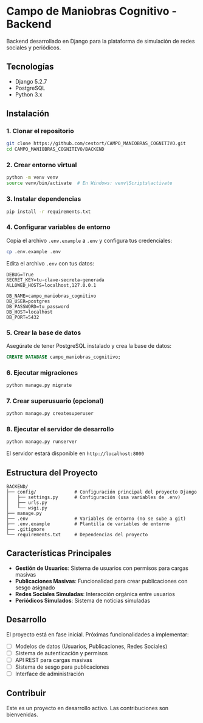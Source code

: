 # Campo de Maniobras Cognitivo - Backend

Backend desarrollado en Django para la plataforma de simulación de redes sociales y periódicos.

## Tecnologías

- Django 5.2.7
- PostgreSQL
- Python 3.x

## Instalación

### 1. Clonar el repositorio

```bash
git clone https://github.com/cestort/CAMPO_MANIOBRAS_COGNITIVO.git
cd CAMPO_MANIOBRAS_COGNITIVO/BACKEND
```

### 2. Crear entorno virtual

```bash
python -m venv venv
source venv/bin/activate  # En Windows: venv\Scripts\activate
```

### 3. Instalar dependencias

```bash
pip install -r requirements.txt
```

### 4. Configurar variables de entorno

Copia el archivo `.env.example` a `.env` y configura tus credenciales:

```bash
cp .env.example .env
```

Edita el archivo `.env` con tus datos:

```env
DEBUG=True
SECRET_KEY=tu-clave-secreta-generada
ALLOWED_HOSTS=localhost,127.0.0.1

DB_NAME=campo_maniobras_cognitivo
DB_USER=postgres
DB_PASSWORD=tu_password
DB_HOST=localhost
DB_PORT=5432
```

### 5. Crear la base de datos

Asegúrate de tener PostgreSQL instalado y crea la base de datos:

```sql
CREATE DATABASE campo_maniobras_cognitivo;
```

### 6. Ejecutar migraciones

```bash
python manage.py migrate
```

### 7. Crear superusuario (opcional)

```bash
python manage.py createsuperuser
```

### 8. Ejecutar el servidor de desarrollo

```bash
python manage.py runserver
```

El servidor estará disponible en `http://localhost:8000`

## Estructura del Proyecto

```
BACKEND/
├── config/              # Configuración principal del proyecto Django
│   ├── settings.py      # Configuración (usa variables de .env)
│   ├── urls.py
│   └── wsgi.py
├── manage.py
├── .env                 # Variables de entorno (no se sube a git)
├── .env.example         # Plantilla de variables de entorno
├── .gitignore
└── requirements.txt     # Dependencias del proyecto
```

## Características Principales

- **Gestión de Usuarios**: Sistema de usuarios con permisos para cargas masivas
- **Publicaciones Masivas**: Funcionalidad para crear publicaciones con sesgo asignado
- **Redes Sociales Simuladas**: Interacción orgánica entre usuarios
- **Periódicos Simulados**: Sistema de noticias simuladas

## Desarrollo

El proyecto está en fase inicial. Próximas funcionalidades a implementar:

- [ ] Modelos de datos (Usuarios, Publicaciones, Redes Sociales)
- [ ] Sistema de autenticación y permisos
- [ ] API REST para cargas masivas
- [ ] Sistema de sesgo para publicaciones
- [ ] Interface de administración

## Contribuir

Este es un proyecto en desarrollo activo. Las contribuciones son bienvenidas.
